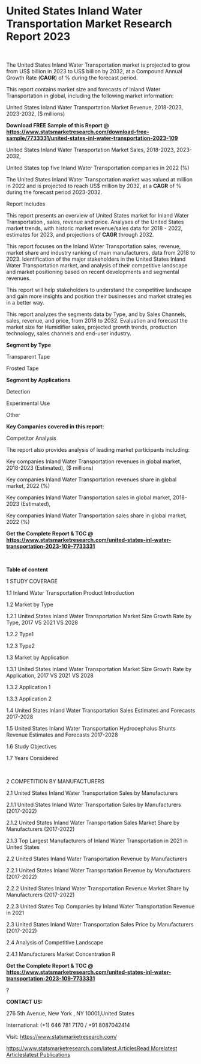 <h1>United States Inland Water Transportation Market Research Report 2023</h1><br/><p>The United States Inland Water Transportation market is projected to grow from US$ billion in 2023 to US$ billion by 2032, at a Compound Annual Growth Rate (<strong>CAGR</strong>) of % during the forecast period.</p>
 
 
 
 <p>This report contains market size and forecasts of Inland Water Transportation in global, including the following market information:</p>
 
 
 
 <p>United States Inland Water Transportation Market Revenue, 2018-2023, 2023-2032, ($ millions)</p>
 
 
 
 <p><strong>Download FREE Sample of this Report @ <a href="https://www.statsmarketresearch.com/download-free-sample/7733331/united-states-inl-water-transportation-2023-109">https://www.statsmarketresearch.com/download-free-sample/7733331/united-states-inl-water-transportation-2023-109</a></strong></p>
 
 
 
 <p>United States Inland Water Transportation Market Sales, 2018-2023, 2023-2032,</p>
 
 
 
 <p>United States top five Inland Water Transportation companies in 2022 (%)</p>
 
 
 
 <p>The United States Inland Water Transportation market was valued at million in 2022 and is projected to reach US$ million by 2032, at a <strong>CAGR</strong> of % during the forecast period 2023-2032.</p>
 
 
 
 <p>Report Includes</p>
 
 
 
 <p>This report presents an overview of United States market for Inland Water Transportation , sales, revenue and price. Analyses of the United States market trends, with historic market revenue/sales data for 2018 - 2022, estimates for 2023, and projections of <strong>CAGR</strong> through 2032.</p>
 
 
 
 <p>This report focuses on the Inland Water Transportation sales, revenue, market share and industry ranking of main manufacturers, data from 2018 to 2023. Identification of the major stakeholders in the United States Inland Water Transportation market, and analysis of their competitive landscape and market positioning based on recent developments and segmental revenues.</p>
 
 
 
 <p>This report will help stakeholders to understand the competitive landscape and gain more insights and position their businesses and market strategies in a better way.</p>
 
 
 
 <p>This report analyzes the segments data by Type, and by Sales Channels, sales, revenue, and price, from 2018 to 2032. Evaluation and forecast the market size for Humidifier sales, projected growth trends, production technology, sales channels and end-user industry.</p>
 
 
 
 <p><strong>Segment by Type</strong></p>
 
 
 
 <p>Transparent Tape</p>
 
 
 
 <p>Frosted Tape</p>
 
 
 
 <p><strong>Segment <strong><strong>by Applications</strong></strong></strong></p>
 
 
 
 <p>Detection</p>
 
 
 
 <p>Experimental Use</p>
 
 
 
 <p>Other</p>
 
 
 
 <p><strong>Key Companies covered in this report:</strong></p>
 
 
 
 <p>Competitor Analysis</p>
 
 
 
 <p>The report also provides analysis of leading market participants including:</p>
 
 
 
 <p>Key companies Inland Water Transportation revenues in global market, 2018-2023 (Estimated), ($ millions)</p>
 
 
 
 <p>Key companies Inland Water Transportation revenues share in global market, 2022 (%)</p>
 
 
 
 <p>Key companies Inland Water Transportation sales in global market, 2018-2023 (Estimated),</p>
 
 
 
 <p>Key companies Inland Water Transportation sales share in global market, 2022 (%)</p>
 
 
 
 <div><b>Get the Complete Report & TOC @ <a href="https://www.statsmarketresearch.com/united-states-inl-water-transportation-2023-109-7733331">https://www.statsmarketresearch.com/united-states-inl-water-transportation-2023-109-7733331</a></b></div>
 
 
 
 <p><br />
 
 <b>Table of content</b></p>
 
 
 
 <p>1 STUDY COVERAGE<br />
 
 1.1 Inland Water Transportation Product Introduction<br />
 
 1.2 Market by Type<br />
 
 1.2.1 United States Inland Water Transportation Market Size Growth Rate by Type, 2017 VS 2021 VS 2028<br />
 
 1.2.2 Type1<br />
 
 1.2.3 Type2<br />
 
 1.3 Market by Application<br />
 
 1.3.1 United States Inland Water Transportation Market Size Growth Rate by Application, 2017 VS 2021 VS 2028<br />
 
 1.3.2 Application 1<br />
 
 1.3.3 Application 2<br />
 
 1.4 United States Inland Water Transportation Sales Estimates and Forecasts 2017-2028<br />
 
 1.5 United States Inland Water Transportation Hydrocephalus Shunts Revenue Estimates and Forecasts 2017-2028<br />
 
 1.6 Study Objectives<br />
 
 1.7 Years Considered<br />
 
 <br />
 
 2 COMPETITION BY MANUFACTURERS<br />
 
 2.1 United States Inland Water Transportation Sales by Manufacturers<br />
 
 2.1.1 United States Inland Water Transportation Sales by Manufacturers (2017-2022)<br />
 
 2.1.2 United States Inland Water Transportation Sales Market Share by Manufacturers (2017-2022)<br />
 
 2.1.3 Top Largest Manufacturers of Inland Water Transportation in 2021 in United States<br />
 
 2.2 United States Inland Water Transportation Revenue by Manufacturers<br />
 
 2.2.1 United States Inland Water Transportation Revenue by Manufacturers (2017-2022)<br />
 
 2.2.2 United States Inland Water Transportation Revenue Market Share by Manufacturers (2017-2022)<br />
 
 2.2.3 United States Top Companies by Inland Water Transportation Revenue in 2021<br />
 
 2.3 United States Inland Water Transportation Sales Price by Manufacturers (2017-2022)<br />
 
 2.4 Analysis of Competitive Landscape<br />
 
 2.4.1 Manufacturers Market Concentration R</p>
 
 
 
 <div><b>Get the Complete Report & TOC @ <a href="https://www.statsmarketresearch.com/united-states-inl-water-transportation-2023-109-7733331">https://www.statsmarketresearch.com/united-states-inl-water-transportation-2023-109-7733331</a></b></div>
 
 
 
 <p>? </p>
 
 
 
 <p><b>CONTACT US:</b><br />
 
 276 5th Avenue, New York , NY 10001,United States<br />
 
 International: (+1) 646 781 7170 / +91 8087042414<br />
 
 Visit: <a href="https://www.statsmarketresearch.com/">https://www.statsmarketresearch.com/</a><br />
 
 <a href="https://gyeongbokgung.com">https://www.statsmarketresearch.com/</a><a href="https://hallyeomaritime.com">latest Articles</a><a href="https://jingwansa.com">Read More</a><a href="https://nguoiviet.jp/">latest Articles</a><a href="https://www.intelmarketresearch.com/">latest Publications</a></p>